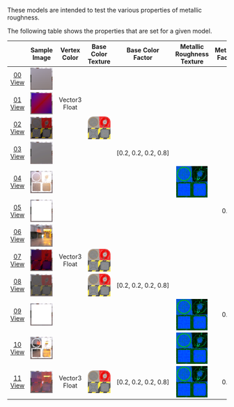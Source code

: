 These models are intended to test the various properties of metallic roughness.  
 
The following table shows the properties that are set for a given model.  

|   | Sample Image | Vertex Color | Base Color Texture | Base Color Factor | Metallic Roughness Texture | Metallic Factor | Roughness Factor |
| :---: | :---: | :---: | :---: | :---: | :---: | :---: | :---: |
| [00](Material_MetallicRoughness_00.gltf)<br>[View](https://bghgary.github.io/glTF-Assets-Viewer/?folder=9&model=0) | [<img src="Figures/Thumbnails/Material_MetallicRoughness_00.png" align="middle">](Figures/SampleImages/Material_MetallicRoughness_00.png) |   |   |   |   |   |   |
| [01](Material_MetallicRoughness_01.gltf)<br>[View](https://bghgary.github.io/glTF-Assets-Viewer/?folder=9&model=1) | [<img src="Figures/Thumbnails/Material_MetallicRoughness_01.png" align="middle">](Figures/SampleImages/Material_MetallicRoughness_01.png) | Vector3 Float |   |   |   |   |   |
| [02](Material_MetallicRoughness_02.gltf)<br>[View](https://bghgary.github.io/glTF-Assets-Viewer/?folder=9&model=2) | [<img src="Figures/Thumbnails/Material_MetallicRoughness_02.png" align="middle">](Figures/SampleImages/Material_MetallicRoughness_02.png) |   | [<img src="Figures/Thumbnails/BaseColor_Plane.png" align="middle">](Textures/BaseColor_Plane.png) |   |   |   |   |
| [03](Material_MetallicRoughness_03.gltf)<br>[View](https://bghgary.github.io/glTF-Assets-Viewer/?folder=9&model=3) | [<img src="Figures/Thumbnails/Material_MetallicRoughness_03.png" align="middle">](Figures/SampleImages/Material_MetallicRoughness_03.png) |   |   | [0.2,&nbsp;0.2,&nbsp;0.2,&nbsp;0.8] |   |   |   |
| [04](Material_MetallicRoughness_04.gltf)<br>[View](https://bghgary.github.io/glTF-Assets-Viewer/?folder=9&model=4) | [<img src="Figures/Thumbnails/Material_MetallicRoughness_04.png" align="middle">](Figures/SampleImages/Material_MetallicRoughness_04.png) |   |   |   | [<img src="Figures/Thumbnails/MetallicRoughness_Plane.png" align="middle">](Textures/MetallicRoughness_Plane.png) |   |   |
| [05](Material_MetallicRoughness_05.gltf)<br>[View](https://bghgary.github.io/glTF-Assets-Viewer/?folder=9&model=5) | [<img src="Figures/Thumbnails/Material_MetallicRoughness_05.png" align="middle">](Figures/SampleImages/Material_MetallicRoughness_05.png) |   |   |   |   | 0.0 |   |
| [06](Material_MetallicRoughness_06.gltf)<br>[View](https://bghgary.github.io/glTF-Assets-Viewer/?folder=9&model=6) | [<img src="Figures/Thumbnails/Material_MetallicRoughness_06.png" align="middle">](Figures/SampleImages/Material_MetallicRoughness_06.png) |   |   |   |   |   | 0.0 |
| [07](Material_MetallicRoughness_07.gltf)<br>[View](https://bghgary.github.io/glTF-Assets-Viewer/?folder=9&model=7) | [<img src="Figures/Thumbnails/Material_MetallicRoughness_07.png" align="middle">](Figures/SampleImages/Material_MetallicRoughness_07.png) | Vector3 Float | [<img src="Figures/Thumbnails/BaseColor_Plane.png" align="middle">](Textures/BaseColor_Plane.png) |   |   |   |   |
| [08](Material_MetallicRoughness_08.gltf)<br>[View](https://bghgary.github.io/glTF-Assets-Viewer/?folder=9&model=8) | [<img src="Figures/Thumbnails/Material_MetallicRoughness_08.png" align="middle">](Figures/SampleImages/Material_MetallicRoughness_08.png) |   | [<img src="Figures/Thumbnails/BaseColor_Plane.png" align="middle">](Textures/BaseColor_Plane.png) | [0.2,&nbsp;0.2,&nbsp;0.2,&nbsp;0.8] |   |   |   |
| [09](Material_MetallicRoughness_09.gltf)<br>[View](https://bghgary.github.io/glTF-Assets-Viewer/?folder=9&model=9) | [<img src="Figures/Thumbnails/Material_MetallicRoughness_09.png" align="middle">](Figures/SampleImages/Material_MetallicRoughness_09.png) |   |   |   | [<img src="Figures/Thumbnails/MetallicRoughness_Plane.png" align="middle">](Textures/MetallicRoughness_Plane.png) | 0.0 |   |
| [10](Material_MetallicRoughness_10.gltf)<br>[View](https://bghgary.github.io/glTF-Assets-Viewer/?folder=9&model=10) | [<img src="Figures/Thumbnails/Material_MetallicRoughness_10.png" align="middle">](Figures/SampleImages/Material_MetallicRoughness_10.png) |   |   |   | [<img src="Figures/Thumbnails/MetallicRoughness_Plane.png" align="middle">](Textures/MetallicRoughness_Plane.png) |   | 0.0 |
| [11](Material_MetallicRoughness_11.gltf)<br>[View](https://bghgary.github.io/glTF-Assets-Viewer/?folder=9&model=11) | [<img src="Figures/Thumbnails/Material_MetallicRoughness_11.png" align="middle">](Figures/SampleImages/Material_MetallicRoughness_11.png) | Vector3 Float | [<img src="Figures/Thumbnails/BaseColor_Plane.png" align="middle">](Textures/BaseColor_Plane.png) | [0.2,&nbsp;0.2,&nbsp;0.2,&nbsp;0.8] | [<img src="Figures/Thumbnails/MetallicRoughness_Plane.png" align="middle">](Textures/MetallicRoughness_Plane.png) | 0.0 | 0.0 |
 
